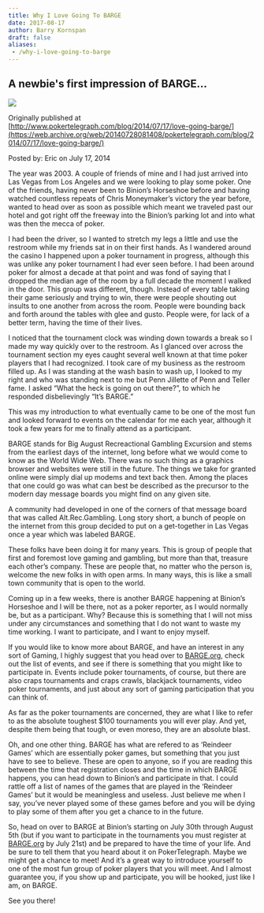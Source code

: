 ```yaml
---
title: Why I Love Going To BARGE
date: 2017-08-17
author: Barry Kornspan
draft: false
aliases:
 - /why-i-love-going-to-barge
---
```


## A newbie's first impression of BARGE...

![](https://lirp.cdn-website.com/7fa840da/import/base/dms3rep/multi/opt/banner-1920w.jpg)

Originally published at [http://www.pokertelegraph.com/blog/2014/07/17/love-going-barge/](https://web.archive.org/web/20140728081408/pokertelegraph.com/blog/2014/07/17/love-going-barge/)
 
Posted by: Eric on July 17, 2014

The year was 2003. A couple of friends of mine and I had just arrived into Las
Vegas from Los Angeles and we were looking to play some poker. One of the
friends, having never been to Binion&rsquo;s Horseshoe before and having
watched countless repeats of Chris Moneymaker&rsquo;s victory the year before,
wanted to head over as soon as possible which meant we traveled past our hotel
and got right off the freeway into the Binion&rsquo;s parking lot and into what
was then the mecca of poker.

I had been the driver, so I wanted to stretch my legs a little and use the
restroom while my friends sat in on their first hands. As I wandered around the
casino I happened upon a poker tournament in progress, although this was unlike
any poker tournament I had ever seen before. I had been around poker for almost
a decade at that point and was fond of saying that I dropped the median age of
the room by a full decade the moment I walked in the door. This group was
different, though. Instead of every table taking their game seriously and
trying to win, there were people shouting out insults to one another from
across the room. People were bounding back and forth around the tables with
glee and gusto. People were, for lack of a better term, having the time of
their lives.

I noticed that the tournament clock was winding down towards a break so I made
my way quickly over to the restroom. As I glanced over across the tournament
section my eyes caught several well known at that time poker players that I had
recognized. I took care of my business as the restroom filled up. As I was
standing at the wash basin to wash up, I looked to my right and who was
standing next to me but Penn Jillette of Penn and Teller fame. I asked
&ldquo;What the heck is going on out there?&rdquo;, to which he responded
disbelievingly &ldquo;It&rsquo;s BARGE.&rdquo;

This was my introduction to what eventually came to be one of the most fun and
looked forward to events on the calendar for me each year, although it took a
few years for me to finally attend as a participant.

BARGE stands for Big August Recreactional Gambling Excursion and stems from the
earliest days of the internet, long before what we would come to know as the
World Wide Web. There was no such thing as a graphics browser and websites were
still in the future. The things we take for granted online were simply dial up
modems and text back then. Among the places that one could go was what can best
be described as the precursor to the modern day message boards you might find
on any given site.

A community had developed in one of the corners of that message board that was
called Alt.Rec.Gambling. Long story short, a bunch of people on the internet
from this group decided to put on a get-together in Las Vegas once a year which
was labeled BARGE.

These folks have been doing it for many years. This is group of people that
first and foremost love gaming and gambling, but more than that, treasure each
other&rsquo;s company. These are people that, no matter who the person is,
welcome the new folks in with open arms. In many ways, this is like a small
town community that is open to the world.

Coming up in a few weeks, there is another BARGE happening at Binion&rsquo;s
Horseshoe and I will be there, not as a poker reporter, as I would normally be,
but as a participant. Why? Because this is something that I will not miss under
any circumstances and something that I do not want to waste my time working. I
want to participate, and I want to enjoy myself.

If you would like to know more about BARGE, and have an interest in any sort of
Gaming, I highly suggest that you head over to [BARGE.org](/),
check out the list of events, and see if there is something that you might like
to participate in. Events include poker tournaments, of course, but there are
also craps tournaments and craps crawls, blackjack tournaments, video poker
tournaments, and just about any sort of gaming participation that you can think
of.

As far as the poker tournaments are concerned, they are what I like to refer to
as the absolute toughest $100 tournaments you will ever play.  And yet, despite
them being that tough, or even moreso, they are an absolute blast.

Oh, and one other thing. BARGE has what are refered to as &lsquo;Reindeer
Games&rsquo; which are essentially poker games, but something that you just
have to see to believe. These are open to anyone, so if you are reading this
between the time that registration closes and the time in which BARGE happens,
you can head down to Binion&rsquo;s and participate in that. I could rattle off
a list of names of the games that are played in the &lsquo;Reindeer
Games&rsquo; but it would be meaningless and useless. Just believe me when I
say, you&rsquo;ve never played some of these games before and you will be dying
to play some of them after you get a chance to in the future.

So, head on over to BARGE at Binion&rsquo;s starting on July 30th through
August 5th (but if you want to participate in the tournaments you must register
at [BARGE.org](/) by July 21st) and be prepared to have the
time of your life. And be sure to tell them that you heard about it on
PokerTelegraph. Maybe we might get a chance to meet! And it&rsquo;s a great way
to introduce yourself to one of the most fun group of poker players that you
will meet. And I almost guarantee you, if you show up and participate, you will
be hooked, just like I am, on BARGE.

See you there!
